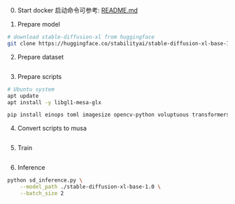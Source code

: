 0. Start docker
启动命令可参考: [README.md](../../README.md)

1. Prepare model
```bash
# download stable-diffusion-xl from huggingface
git clone https://huggingface.co/stabilityai/stable-diffusion-xl-base-1.0
```

2. Prepare dataset
```bash

```

3. Prepare scripts
```bash
# Ubuntu system
apt update
apt install -y libgl1-mesa-glx

pip install einops toml imagesize opencv-python voluptuous transformers==4.36.1 diffusers
```

4. Convert scripts to musa
```bash
```

5. Train
```bash
```

6. Inference
```bash
python sd_inference.py \
    --model_path ./stable-diffusion-xl-base-1.0 \
    --batch_size 2
```

